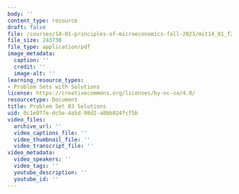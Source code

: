 ```yaml
---
body: ''
content_type: resource
draft: false
file: /courses/14-01-principles-of-microeconomics-fall-2023/mit14_01_f23_pset3sol.pdf
file_size: 243730
file_type: application/pdf
image_metadata:
  caption: ''
  credit: ''
  image-alt: ''
learning_resource_types:
- Problem Sets with Solutions
license: https://creativecommons.org/licenses/by-nc-sa/4.0/
resourcetype: Document
title: Problem Set 03 Solutions
uid: 0c1e077e-dc5e-4a5d-98d2-a8bb824fcf5b
video_files:
  archive_url: ''
  video_captions_file: ''
  video_thumbnail_file: ''
  video_transcript_file: ''
video_metadata:
  video_speakers: ''
  video_tags: ''
  youtube_description: ''
  youtube_id: ''
---
```

